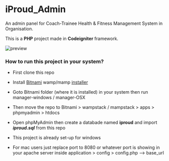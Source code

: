 # iProud_Admin
An admin panel for Coach-Trainee Health &amp; Fitness Management System in Organisation.

This is a **PHP** project made in **Codeigniter** framework.

<img src="https://raw.githubusercontent.com/Subhom1/mygitsrc/master/src/gif/iProud_Admin_Preview.gif" alt="preview">

### How to run this project in your system?

* First clone this repo

* Install [Bitnami](http://bit.ly/33VKewj) wamp/mamp [installer](http://bit.ly/33VKewj)

* Goto Bitnami folder (where it is installed) in your system then run manager-windows / manager-OSX

* Then move the repo to Bitnami > wampstack / mampstack > apps > phpmyadmin > htdocs 

* Open phpMyAdmin then create a databade named **iproud** and import ***iproud.sql*** from this repo

* This project is already set-up for windows

* For mac users just replace port to 8080 or whatever port is showing in your apache server inside application > config > config.php --> base_url

